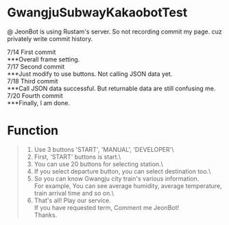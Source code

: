 # GwangjuSubwayKakaobotTest
@ JeonBot is using Rustam's server. So not recording commit my page. cuz privately write commit history.

7/14 First commit\
***Overall frame setting.\
7/17 Second commit\
***Just modify to use buttons. Not calling JSON data yet.\
7/18 Third commit\
***Call JSON data successful. But returnable data are still confusing me.
7/20 Fourth commit\
***Finally, I am done.

# Function
>  1. Use 3 buttons 'START', 'MANUAL', 'DEVELOPER'\
>  2. First, 'START' buttons is start.\
>  3. You can use 20 buttons for selecting station.\
>  4. If you select departure button, you can select destination too.\
>  5. So you can know Gwangju city train's various information.\
>     For example, You can see average humidity, average temperature, train arrival time and so on.\
>  6. That's all! Play our service.\
>     If you have requested term, Comment me JeonBot!\
>     Thanks.
